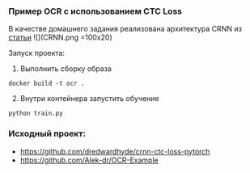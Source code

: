 ### Пример OCR с использованием CTC Loss

В качестве домашнего задания реализована архитектура CRNN из [статьи](https://arxiv.org/abs/1507.05717)
![](CRNN.png =100x20)

Запуск проекта:
1. Выполнить сборку образа
```
docker build -t ocr .
```
2. Внутри контейнера запустить обучение
```
python train.py
```

### Исходный проект:
* https://github.com/dredwardhyde/crnn-ctc-loss-pytorch
* https://github.com/Alek-dr/OCR-Example
